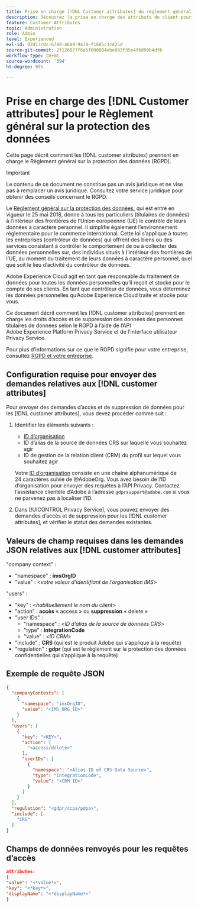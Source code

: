 ```yaml
---
title: Prise en charge [!DNL Customer attributes] du règlement général sur la protection des données
description: Découvrez la prise en charge des attributs du client pour le Règlement général sur la protection des données
feature: Customer Attributes
topic: Administration
role: Admin
level: Experienced
exl-id: 02417c0c-6780-4699-9470-f1685c3cd25d
source-git-commit: 2f126877f6a5f090884ebe093f35e4f6d90b4df6
workflow-type: tm+mt
source-wordcount: '394'
ht-degree: 95%

---
```


# Prise en charge des [!DNL Customer attributes] pour le Règlement général sur la protection des données

Cette page décrit comment les [!DNL customer attributes] prennent en charge le Règlement général sur la protection des données (RGPD).

>[!IMPORTANT]
>
>Le contenu de ce document ne constitue pas un avis juridique et ne vise pas à remplacer un avis juridique. Consultez votre service juridique pour obtenir des conseils concernant le RGPD.

Le [Règlement général sur la protection des données](https://business.adobe.com/fr/privacy/general-data-protection-regulation.html), qui est entré en vigueur le 25 mai 2018, donne à tous les particuliers (titulaires de données) à l’intérieur des frontières de l’Union européenne (UE) le contrôle de leurs données à caractère personnel. Il simplifie également l’environnement réglementaire pour le commerce international. Cette loi s’applique à toutes les entreprises (contrôleur de données) qui offrent des biens ou des services consistant à contrôler le comportement de ou à collecter des données personnelles sur, des individus situés à l’intérieur des frontières de l’UE, au moment du traitement de leurs données à caractère personnel, quel que soit le lieu d’activité du contrôleur de données.

Adobe Experience Cloud agit en tant que responsable du traitement de données pour toutes les données personnelles qu’il reçoit et stocke pour le compte de ses clients. En tant que contrôleur de données, vous déterminez les données personnelles qu’Adobe Experience Cloud traite et stocke pour vous.

Ce document décrit comment les [!DNL customer attributes] prennent en charge les droits d’accès et de suppression des données des personnes titulaires de données selon le RGPD à l’aide de l’API Adobe Experience Platform Privacy Service et de l’interface utilisateur Privacy Service.

Pour plus d’informations sur ce que le RGPD signifie pour votre entreprise, consultez [RGPD et votre entreprise](https://business.adobe.com/fr/privacy/general-data-protection-regulation.html).

## Configuration requise pour envoyer des demandes relatives aux [!DNL customer attributes]

Pour envoyer des demandes d’accès et de suppression de données pour les [!DNL customer attributes], vous devez procéder comme suit :

1. Identifier les éléments suivants :

   * [ID d’organisation](../../administration/organizations.md)
   * ID d’alias de la source de données CRS sur laquelle vous souhaitez agir
   * ID de gestion de la relation client (CRM) du profil sur lequel vous souhaitez agir

   Votre [ID d’organisation](../../administration/organizations.md) consiste en une chaîne alphanumérique de 24 caractères suivie de @AdobeOrg. Vous avez besoin de l’ID d’organisation pour envoyer des requêtes à l’API Privacy. Contactez l’assistance clientèle d’Adobe à l’adresse `gdprsupport@adobe.com` si vous ne parvenez pas à localiser l’ID.

1. Dans [!UICONTROL Privacy Service], vous pouvez envoyer des demandes d’accès et de suppression pour les [!DNL customer attributes], et vérifier le statut des demandes existantes.

## Valeurs de champ requises dans les demandes JSON relatives aux [!DNL customer attributes]

&quot;company context&quot; :

* &quot;namespace&quot; : **imsOrgID**
* &quot;value&quot; : &lt;*votre valeur d’identifiant de l’organisation IMS*>

&quot;users&quot; :

* &quot;key&quot; : &lt;*habituellement le nom du client*>
* &quot;action&quot; : **accès** « access » ou **suppression** « delete »
* &quot;user IDs&quot; :
   * &quot;namespace&quot; : &lt;*ID d’alias de la source de données CRS*>
   * &quot;type&quot; : **integrationCode**
   * &quot;value&quot; : &lt;*ID CRM*>
* &quot;include&quot; : **CRS** (qui est le produit Adobe qui s’applique à la requête)
* &quot;regulation&quot; : **gdpr** (qui est le règlement sur la protection des données confidentielles qui s’applique à la requête)

## Exemple de requête JSON

```json
{
  "companyContexts": [
    {
      "namespace": "imsOrgID",
      "value": "<IMS_ORG_ID>"
    }
  ],
  "users": [
    {
      "key": "<KEY>",
      "action": [
        "<access/delete>"
      ],
      "userIDs": [
        {
          "namespace": "<Alias ID of CRS Data Source>",
          "type": "integrationCode",
          "value": "<CRM ID>"
        }
      ]
    }
  ],
  "regulation": "<gdpr/ccpa/pdpa>",
  "include": [
    "CRS"
  ]
}
```

## Champs de données renvoyés pour les requêtes d’accès

```json
attributes:
{
"value": "<*value*>",
"key": "<*key*>",
"displayName": "<*displayName*>"
}
```
